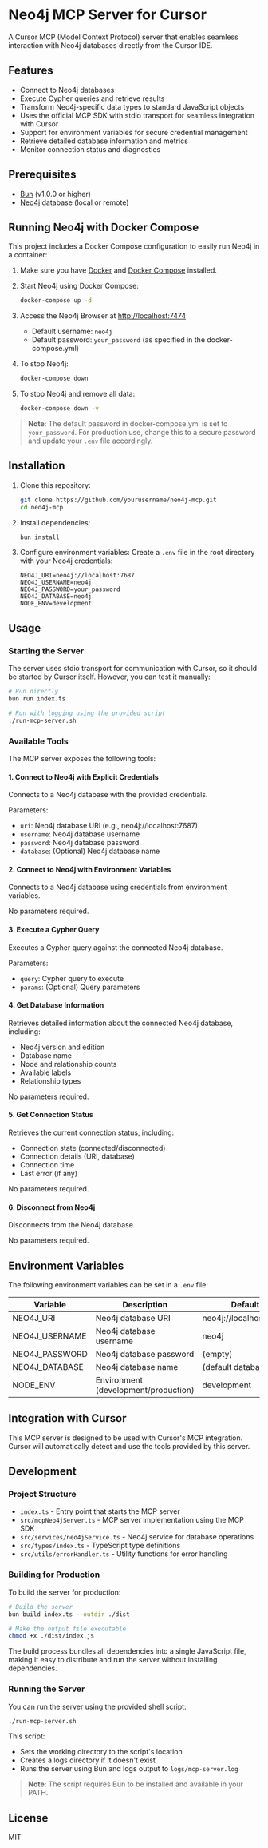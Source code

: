 # Neo4j MCP Server for Cursor

A Cursor MCP (Model Context Protocol) server that enables seamless interaction with Neo4j databases directly from the Cursor IDE.

## Features

- Connect to Neo4j databases
- Execute Cypher queries and retrieve results
- Transform Neo4j-specific data types to standard JavaScript objects
- Uses the official MCP SDK with stdio transport for seamless integration with Cursor
- Support for environment variables for secure credential management
- Retrieve detailed database information and metrics
- Monitor connection status and diagnostics

## Prerequisites

- [Bun](https://bun.sh/) (v1.0.0 or higher)
- [Neo4j](https://neo4j.com/) database (local or remote)

## Running Neo4j with Docker Compose

This project includes a Docker Compose configuration to easily run Neo4j in a container:

1. Make sure you have [Docker](https://www.docker.com/) and [Docker Compose](https://docs.docker.com/compose/) installed.

2. Start Neo4j using Docker Compose:
   ```bash
   docker-compose up -d
   ```

3. Access the Neo4j Browser at [http://localhost:7474](http://localhost:7474)
   - Default username: `neo4j`
   - Default password: `your_password` (as specified in the docker-compose.yml)

4. To stop Neo4j:
   ```bash
   docker-compose down
   ```

5. To stop Neo4j and remove all data:
   ```bash
   docker-compose down -v
   ```

> **Note**: The default password in docker-compose.yml is set to `your_password`. For production use, change this to a secure password and update your `.env` file accordingly.

## Installation

1. Clone this repository:
   ```bash
   git clone https://github.com/yourusername/neo4j-mcp.git
   cd neo4j-mcp
   ```

2. Install dependencies:
   ```bash
   bun install
   ```

3. Configure environment variables:
   Create a `.env` file in the root directory with your Neo4j credentials:
   ```
   NEO4J_URI=neo4j://localhost:7687
   NEO4J_USERNAME=neo4j
   NEO4J_PASSWORD=your_password
   NEO4J_DATABASE=neo4j
   NODE_ENV=development
   ```

## Usage

### Starting the Server

The server uses stdio transport for communication with Cursor, so it should be started by Cursor itself. However, you can test it manually:

```bash
# Run directly
bun run index.ts

# Run with logging using the provided script
./run-mcp-server.sh
```

### Available Tools

The MCP server exposes the following tools:

#### 1. Connect to Neo4j with Explicit Credentials

Connects to a Neo4j database with the provided credentials.

Parameters:
- `uri`: Neo4j database URI (e.g., neo4j://localhost:7687)
- `username`: Neo4j database username
- `password`: Neo4j database password
- `database`: (Optional) Neo4j database name

#### 2. Connect to Neo4j with Environment Variables

Connects to a Neo4j database using credentials from environment variables.

No parameters required.

#### 3. Execute a Cypher Query

Executes a Cypher query against the connected Neo4j database.

Parameters:
- `query`: Cypher query to execute
- `params`: (Optional) Query parameters

#### 4. Get Database Information

Retrieves detailed information about the connected Neo4j database, including:
- Neo4j version and edition
- Database name
- Node and relationship counts
- Available labels
- Relationship types

No parameters required.

#### 5. Get Connection Status

Retrieves the current connection status, including:
- Connection state (connected/disconnected)
- Connection details (URI, database)
- Connection time
- Last error (if any)

No parameters required.

#### 6. Disconnect from Neo4j

Disconnects from the Neo4j database.

No parameters required.

## Environment Variables

The following environment variables can be set in a `.env` file:

| Variable | Description | Default |
|----------|-------------|---------|
| NEO4J_URI | Neo4j database URI | neo4j://localhost:7687 |
| NEO4J_USERNAME | Neo4j database username | neo4j |
| NEO4J_PASSWORD | Neo4j database password | (empty) |
| NEO4J_DATABASE | Neo4j database name | (default database) |
| NODE_ENV | Environment (development/production) | development |

## Integration with Cursor

This MCP server is designed to be used with Cursor's MCP integration. Cursor will automatically detect and use the tools provided by this server.

## Development

### Project Structure

- `index.ts` - Entry point that starts the MCP server
- `src/mcpNeo4jServer.ts` - MCP server implementation using the MCP SDK
- `src/services/neo4jService.ts` - Neo4j service for database operations
- `src/types/index.ts` - TypeScript type definitions
- `src/utils/errorHandler.ts` - Utility functions for error handling

### Building for Production

To build the server for production:

```bash
# Build the server
bun build index.ts --outdir ./dist

# Make the output file executable
chmod +x ./dist/index.js
```

The build process bundles all dependencies into a single JavaScript file, making it easy to distribute and run the server without installing dependencies.

### Running the Server

You can run the server using the provided shell script:

```bash
./run-mcp-server.sh
```

This script:
- Sets the working directory to the script's location
- Creates a logs directory if it doesn't exist
- Runs the server using Bun and logs output to `logs/mcp-server.log`

> **Note**: The script requires Bun to be installed and available in your PATH.

## License

MIT